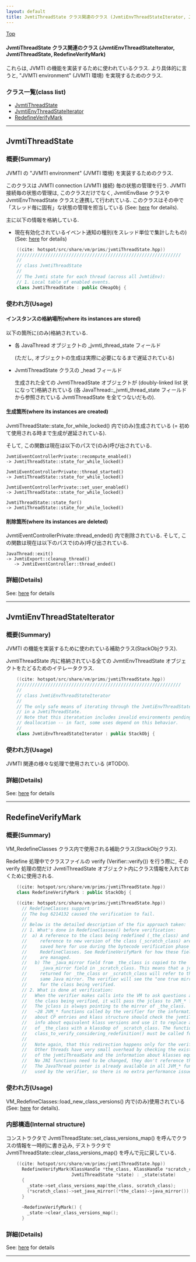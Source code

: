 ```yaml
---
layout: default
title: JvmtiThreadState クラス関連のクラス (JvmtiEnvThreadStateIterator, JvmtiThreadState, RedefineVerifyMark)
---
```

[Top](../index.html)

#### JvmtiThreadState クラス関連のクラス (JvmtiEnvThreadStateIterator, JvmtiThreadState, RedefineVerifyMark)

これらは, JVMTI の機能を実装するために使われているクラス.
より具体的に言うと, "JVMTI environment" (JVMTI 環境) を実現するためのクラス.


### クラス一覧(class list)

  * [JvmtiThreadState](#nohjVW_Jos)
  * [JvmtiEnvThreadStateIterator](#noPdT6ve6X)
  * [RedefineVerifyMark](#noCCMDsdZX)


---
## <a name="nohjVW_Jos" id="nohjVW_Jos">JvmtiThreadState</a>

### 概要(Summary)
JVMTI の "JVMTI environment" (JVMTI 環境) を実装するためのクラス.

このクラスは JVMTI connection (JVMTI 接続) 毎の状態の管理を行う.
JVMTI 接続毎の状態の管理は, このクラスだけでなく, JvmtiEnvBase クラスや JvmtiEnvThreadState クラスと連携して行われている.
このクラスはその中で「スレッド毎に固有」な状態の管理を担当している
(See: [here](no3718uqQ.html) for details).

主に以下の情報を格納している.

  * 現在有効化されているイベント通知の種別(をスレッド単位で集計したもの)  (See: [here](no2935C7Z.html) for details)


```cpp
    ((cite: hotspot/src/share/vm/prims/jvmtiThreadState.hpp))
    ///////////////////////////////////////////////////////////////
    //
    // class JvmtiThreadState
    //
    // The Jvmti state for each thread (across all JvmtiEnv):
    // 1. Local table of enabled events.
    class JvmtiThreadState : public CHeapObj {
```

### 使われ方(Usage)
#### インスタンスの格納場所(where its instances are stored)
以下の箇所に(のみ)格納されている.

* 各 JavaThread オブジェクトの _jvmti_thread_state フィールド

  (ただし, オブジェクトの生成は実際に必要になるまで遅延されている)

* JvmtiThreadState クラスの _head フィールド

  生成された全ての JvmtiThreadState オブジェクトが (doubly-linked list 状になって)格納されている
  (各 JavaThread::_jvmti_thread_state フィールドから参照されている JvmtiThreadState を全てつないだもの).

#### 生成箇所(where its instances are created)
JvmtiThreadState::state_for_while_locked() 内で(のみ)生成されている
(= 初めて使用される時まで生成が遅延されている).

そして, この関数は現在は以下のパスで(のみ)呼び出されている.

```
JvmtiEventControllerPrivate::recompute_enabled()
-> JvmtiThreadState::state_for_while_locked()

JvmtiEventControllerPrivate::thread_started()
-> JvmtiThreadState::state_for_while_locked()

JvmtiEventControllerPrivate::set_user_enabled()
-> JvmtiThreadState::state_for_while_locked()

JvmtiThreadState::state_for()
-> JvmtiThreadState::state_for_while_locked()
```

#### 削除箇所(where its instances are deleted)
JvmtiEventControllerPrivate::thread_ended() 内で削除されている.
そして, この関数は現在は以下のパスで(のみ)呼び出されている.

```
JavaThread::exit()
-> JvmtiExport::cleanup_thread()
   -> JvmtiEventController::thread_ended()
```




### 詳細(Details)
See: [here](../doxygen/classJvmtiThreadState.html) for details

---
## <a name="noPdT6ve6X" id="noPdT6ve6X">JvmtiEnvThreadStateIterator</a>

### 概要(Summary)
JVMTI の機能を実装するために使われている補助クラス(StackObjクラス).

JvmtiThreadState 内に格納されている全ての JvmtiEnvThreadState オブジェクトをたどるためのイテレータクラス.

```cpp
    ((cite: hotspot/src/share/vm/prims/jvmtiThreadState.hpp))
    ///////////////////////////////////////////////////////////////
    //
    // class JvmtiEnvThreadStateIterator
    //
    // The only safe means of iterating through the JvmtiEnvThreadStates
    // in a JvmtiThreadState.
    // Note that this iteratation includes invalid environments pending
    // deallocation -- in fact, some uses depend on this behavior.
    //
    class JvmtiEnvThreadStateIterator : public StackObj {
```

### 使われ方(Usage)
JVMTI 関連の様々な処理で使用されている (#TODO).




### 詳細(Details)
See: [here](../doxygen/classJvmtiEnvThreadStateIterator.html) for details

---
## <a name="noCCMDsdZX" id="noCCMDsdZX">RedefineVerifyMark</a>

### 概要(Summary)
VM_RedefineClasses クラス内で使用される補助クラス(StackObjクラス).

Redefine 処理中でクラスファイルの verify (Verifier::verify()) を行う際に, 
その verify 処理の間だけ JvmtiThreadState オブジェクト内にクラス情報を入れておくために使用される.


```cpp
    ((cite: hotspot/src/share/vm/prims/jvmtiThreadState.hpp))
    class RedefineVerifyMark : public StackObj {
```


```cpp
    ((cite: hotspot/src/share/vm/prims/jvmtiThreadState.hpp))
      // RedefineClasses support
      // The bug 6214132 caused the verification to fail.
      //
      // Below is the detailed description of the fix approach taken:
      // 1. What's done in RedefineClasses() before verification:
      //  a) A reference to the class being redefined (_the_class) and a
      //     reference to new version of the class (_scratch_class) are
      //     saved here for use during the bytecode verification phase of
      //     RedefineClasses. See RedefineVerifyMark for how these fields
      //     are managed.
      //   b) The _java_mirror field from _the_class is copied to the
      //     _java_mirror field in _scratch_class. This means that a jclass
      //     returned for _the_class or _scratch_class will refer to the
      //     same Java mirror. The verifier will see the "one true mirror"
      //     for the class being verified.
      // 2. What is done at verification:
      //   When the verifier makes calls into the VM to ask questions about
      //   the class being verified, it will pass the jclass to JVM_* functions.
      //   The jclass is always pointing to the mirror of _the_class.
      //   ~28 JVM_* functions called by the verifier for the information
      //   about CP entries and klass structure should check the jvmtiThreadState
      //   info about equivalent klass versions and use it to replace a klassOop
      //   of _the_class with a klassOop of _scratch_class. The function
      //   class_to_verify_considering_redefinition() must be called for it.
      //
      //   Note again, that this redirection happens only for the verifier thread.
      //   Other threads have very small overhead by checking the existence
      //   of the jvmtiThreadSate and the information about klasses equivalence.
      //   No JNI functions need to be changed, they don't reference the klass guts.
      //   The JavaThread pointer is already available in all JVM_* functions
      //   used by the verifier, so there is no extra performance issue with it.
```

### 使われ方(Usage)
VM_RedefineClasses::load_new_class_versions() 内で(のみ)使用されている (See: [here](no2935-Vj.html) for details).

### 内部構造(Internal structure)
コンストラクタで JvmtiThreadState::set_class_versions_map() を呼んでクラスの情報を一時的に書き込み, 
デストラクタで JvmtiThreadState::clear_class_versions_map() を呼んで元に戻している.


```cpp
    ((cite: hotspot/src/share/vm/prims/jvmtiThreadState.hpp))
      RedefineVerifyMark(KlassHandle *the_class, KlassHandle *scratch_class,
                         JvmtiThreadState *state) : _state(state)
      {
        _state->set_class_versions_map(the_class, scratch_class);
        (*scratch_class)->set_java_mirror((*the_class)->java_mirror());
      }
    
      ~RedefineVerifyMark() {
        _state->clear_class_versions_map();
      }
```




### 詳細(Details)
See: [here](../doxygen/classRedefineVerifyMark.html) for details

---
